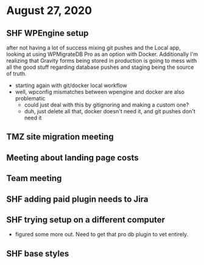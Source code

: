 # August 27, 2020

## SHF WPEngine setup
after not having a lot of success mixing git pushes and the Local app, looking at using WPMigrateDB Pro as an option with Docker. Additionally I'm realizing that Gravity forms being stored in production is going to mess with all the good stuff regarding database pushes and staging being the source of truth. 

- starting again with git/docker local workflow
- well, wpconfig mismatches between wpengine and docker are also problematic
  - could just deal with this by gitignoring and making a custom one?
  - duh, just delete all that, docker doesn't need it, and git pushes don't need it

## TMZ site migration meeting

## Meeting about landing page costs

## Team meeting

## SHF adding paid plugin needs to Jira

## SHF trying setup on a different computer
- figured some more out. Need to get that pro db plugin to vet entirely. 

## SHF base styles